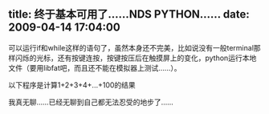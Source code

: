 title: 终于基本可用了……NDS PYTHON……
date: 2009-04-14 17:04:00
---

可以运行if和while这样的语句了，虽然本身还不完美，比如说没有一般terminal那样闪烁的光标，还有按键连按，按键按压后在触摸屏上的变化，python运行本地文件（要用libfat吧，而且还不能在模拟器上测试……）。

以下程序是计算1+2+3+4+...+100的结果

我真无聊……已经无聊到自己都无法忍受的地步了……